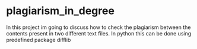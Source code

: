 # plagiarism_in_degree
In this project im going to discuss how to check the plagiarism between the contents present in two different text files. In python this can be done using predefined package difflib
